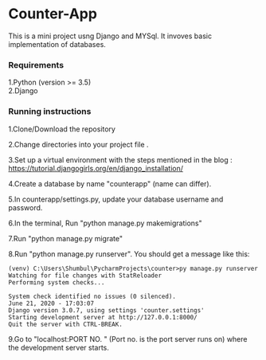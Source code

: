 # Counter-App
This is a mini project usng Django and MYSql. It invoves basic implementation of databases.

###   Requirements 
1.Python (version >= 3.5)<br>
2.Django

### Running instructions <br>
1.Clone/Download the repository <br>

2.Change directories into your project file .<br>

3.Set up a virtual environment with the steps mentioned in the blog : https://tutorial.djangogirls.org/en/django_installation/<br>

4.Create a database by name "counterapp" (name can differ).<br>

5.In counterapp/settings.py, update your database username and password. <br>

6.In the terminal, Run "python manage.py makemigrations"<br>

7.Run "python manage.py migrate"<br>

8.Run "python manage.py runserver". You should get a message like this:<br>
```
(venv) C:\Users\Shumbul\PycharmProjects\counter>py manage.py runserver
Watching for file changes with StatReloader
Performing system checks...

System check identified no issues (0 silenced).
June 21, 2020 - 17:03:07
Django version 3.0.7, using settings 'counter.settings'
Starting development server at http://127.0.0.1:8000/
Quit the server with CTRL-BREAK.
```

9.Go to "localhost:PORT NO. " (Port no. is the port server runs on) where the development server starts.<br>
